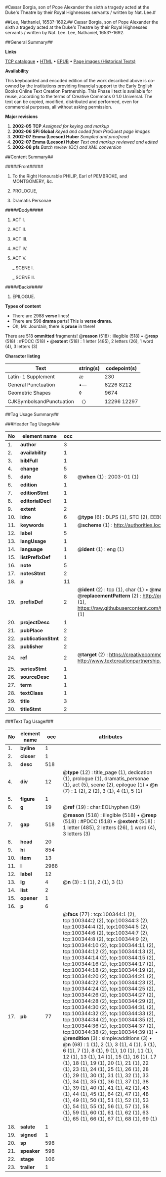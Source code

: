 #Cæsar Borgia, son of Pope Alexander the sixth a tragedy acted at the Duke's Theatre by their Royal Highnesses servants / written by Nat. Lee.#

##Lee, Nathaniel, 1653?-1692.##
Cæsar Borgia, son of Pope Alexander the sixth a tragedy acted at the Duke's Theatre by their Royal Highnesses servants / written by Nat. Lee.
Lee, Nathaniel, 1653?-1692.

##General Summary##

**Links**

[TCP catalogue](http://www.ota.ox.ac.uk/tcp/)  • 
[HTML](http://tei.it.ox.ac.uk/tcp/Texts-HTML/free/A49/A49922.html)  • 
[EPUB](http://tei.it.ox.ac.uk/tcp/Texts-EPUB/free/A49/A49922.epub) • 
[Page images (Historical Texts)](https://data.historicaltexts.jisc.ac.uk/view?pubId=eebo-13568101e&pageId=eebo-13568101e-100344-1)

**Availability**

This keyboarded and encoded edition of the
	       work described above is co-owned by the institutions
	       providing financial support to the Early English Books
	       Online Text Creation Partnership. This Phase I text is
	       available for reuse, according to the terms of Creative
	       Commons 0 1.0 Universal. The text can be copied,
	       modified, distributed and performed, even for
	       commercial purposes, all without asking permission.

**Major revisions**

1. __2002-05__ __TCP__ *Assigned for keying and markup*
1. __2002-06__ __SPi Global__ *Keyed and coded from ProQuest page images*
1. __2002-07__ __Emma (Leeson) Huber__ *Sampled and proofread*
1. __2002-07__ __Emma (Leeson) Huber__ *Text and markup reviewed and edited*
1. __2002-08__ __pfs__ *Batch review (QC) and XML conversion*

##Content Summary##

#####Front#####

1. To the Right Honourable PHILIP, Earl of PEMBROKE, and MONTGOMERY, &c.

1. PROLOGUE,

1. Dramatis Personae

#####Body#####

1. ACT I.

1. ACT II.

1. ACT III.

1. ACT IV.

1. ACT V.

    _ SCENE I.

    _ SCENE II.

#####Back#####

1. EPILOGUE.

**Types of content**

  * There are 2988 **verse** lines!
  * There are 598 **drama** parts! This is **verse drama**.
  * Oh, Mr. Jourdain, there is **prose** in there!

There are 518 **ommitted** fragments! 
 @__reason__ (518) : illegible (518)  •  @__resp__ (518) : #PDCC (518)  •  @__extent__ (518) : 1 letter (485), 2 letters (26), 1 word (4), 3 letters (3)

**Character listing**


|Text|string(s)|codepoint(s)|
|---|---|---|
|Latin-1 Supplement|æ|230|
|General Punctuation|•—|8226 8212|
|Geometric Shapes|◊|9674|
|CJKSymbolsandPunctuation|〈〉|12296 12297|

##Tag Usage Summary##

###Header Tag Usage###

|No|element name|occ|attributes|
|---|---|---|---|
|1.|__author__|3||
|2.|__availability__|1||
|3.|__biblFull__|1||
|4.|__change__|5||
|5.|__date__|8| @__when__ (1) : 2003-01 (1)|
|6.|__edition__|1||
|7.|__editionStmt__|1||
|8.|__editorialDecl__|1||
|9.|__extent__|2||
|10.|__idno__|6| @__type__ (6) : DLPS (1), STC (2), EEBO-CITATION (1), OCLC (1), VID (1)|
|11.|__keywords__|1| @__scheme__ (1) : http://authorities.loc.gov/ (1)|
|12.|__label__|5||
|13.|__langUsage__|1||
|14.|__language__|1| @__ident__ (1) : eng (1)|
|15.|__listPrefixDef__|1||
|16.|__note__|5||
|17.|__notesStmt__|2||
|18.|__p__|11||
|19.|__prefixDef__|2| @__ident__ (2) : tcp (1), char (1)  •  @__matchPattern__ (2) : ([0-9\-]+):([0-9IVX]+) (1), (.+) (1)  •  @__replacementPattern__ (2) : http://eebo.chadwyck.com/downloadtiff?vid=$1&page=$2 (1), https://raw.githubusercontent.com/textcreationpartnership/Texts/master/tcpchars.xml#$1 (1)|
|20.|__projectDesc__|1||
|21.|__pubPlace__|2||
|22.|__publicationStmt__|2||
|23.|__publisher__|2||
|24.|__ref__|2| @__target__ (2) : https://creativecommons.org/publicdomain/zero/1.0/ (1), http://www.textcreationpartnership.org/docs/. (1)|
|25.|__seriesStmt__|1||
|26.|__sourceDesc__|1||
|27.|__term__|1||
|28.|__textClass__|1||
|29.|__title__|3||
|30.|__titleStmt__|2||


###Text Tag Usage###

|No|element name|occ|attributes|
|---|---|---|---|
|1.|__byline__|1||
|2.|__closer__|1||
|3.|__desc__|518||
|4.|__div__|12| @__type__ (12) : title_page (1), dedication (1), prologue (1), dramatis_personae (1), act (5), scene (2), epilogue (1)  •  @__n__ (7) : 1 (2), 2 (2), 3 (1), 4 (1), 5 (1)|
|5.|__figure__|1||
|6.|__g__|19| @__ref__ (19) : char:EOLhyphen (19)|
|7.|__gap__|518| @__reason__ (518) : illegible (518)  •  @__resp__ (518) : #PDCC (518)  •  @__extent__ (518) : 1 letter (485), 2 letters (26), 1 word (4), 3 letters (3)|
|8.|__head__|20||
|9.|__hi__|854||
|10.|__item__|13||
|11.|__l__|2988||
|12.|__label__|12||
|13.|__lg__|4| @__n__ (3) : 1 (1), 2 (1), 3 (1)|
|14.|__list__|2||
|15.|__opener__|1||
|16.|__p__|6||
|17.|__pb__|77| @__facs__ (77) : tcp:100344:1 (2), tcp:100344:2 (2), tcp:100344:3 (2), tcp:100344:4 (2), tcp:100344:5 (2), tcp:100344:6 (2), tcp:100344:7 (2), tcp:100344:8 (2), tcp:100344:9 (2), tcp:100344:10 (2), tcp:100344:11 (2), tcp:100344:12 (2), tcp:100344:13 (2), tcp:100344:14 (2), tcp:100344:15 (2), tcp:100344:16 (2), tcp:100344:17 (2), tcp:100344:18 (2), tcp:100344:19 (2), tcp:100344:20 (2), tcp:100344:21 (2), tcp:100344:22 (2), tcp:100344:23 (2), tcp:100344:24 (2), tcp:100344:25 (2), tcp:100344:26 (2), tcp:100344:27 (2), tcp:100344:28 (2), tcp:100344:29 (2), tcp:100344:30 (2), tcp:100344:31 (2), tcp:100344:32 (2), tcp:100344:33 (2), tcp:100344:34 (2), tcp:100344:35 (2), tcp:100344:36 (2), tcp:100344:37 (2), tcp:100344:38 (2), tcp:100344:39 (1)  •  @__rendition__ (3) : simple:additions (3)  •  @__n__ (68) : 1 (1), 2 (1), 3 (1), 4 (1), 5 (1), 6 (1), 7 (1), 8 (1), 9 (1), 10 (1), 11 (1), 12 (1), 13 (1), 14 (1), 15 (1), 16 (1), 17 (1), 18 (1), 19 (1), 20 (1), 21 (1), 22 (1), 23 (1), 24 (1), 25 (1), 26 (1), 28 (1), 29 (1), 30 (1), 31 (1), 32 (1), 33 (1), 34 (1), 35 (1), 36 (1), 37 (1), 38 (1), 39 (1), 40 (1), 41 (1), 42 (1), 43 (1), 44 (1), 45 (1), 64 (2), 47 (1), 48 (1), 49 (1), 50 (1), 51 (1), 52 (1), 53 (1), 54 (1), 55 (1), 56 (1), 57 (1), 58 (1), 59 (1), 60 (1), 61 (1), 62 (1), 63 (1), 65 (1), 66 (1), 67 (1), 68 (1), 69 (1)|
|18.|__salute__|1||
|19.|__signed__|1||
|20.|__sp__|598||
|21.|__speaker__|598||
|22.|__stage__|106||
|23.|__trailer__|1||
